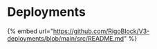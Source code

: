 # Deployments

{% embed url="https://github.com/RigoBlock/V3-deployments/blob/main/src/README.md" %}
